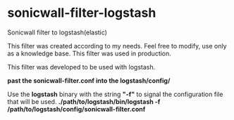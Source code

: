 # sonicwall-filter-logstash
Sonicwall filter to logstash(elastic)

This filter was created according to my needs.
Feel free to modify, use only as a knowledge base.
This filter was used in production.

This filter was developed to be used with logstash.

<b>past the sonicwall-filter.conf into the logstash/config/</b>

Use the <b>logstash</b> binary with the string <b>"-f"</b> to signal the configuration file that
will be used.
<b>./path/to/logstash/bin/logstash -f /path/to/logstash/config/sonicwall-filter.conf </b>
